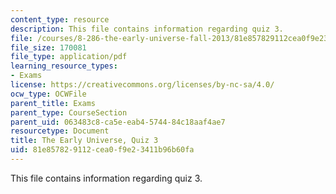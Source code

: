 ```yaml
---
content_type: resource
description: This file contains information regarding quiz 3.
file: /courses/8-286-the-early-universe-fall-2013/81e857829112cea0f9e23411b96b60fa_MIT8_286F13_q3.pdf
file_size: 170081
file_type: application/pdf
learning_resource_types:
- Exams
license: https://creativecommons.org/licenses/by-nc-sa/4.0/
ocw_type: OCWFile
parent_title: Exams
parent_type: CourseSection
parent_uid: 063483c8-ca5e-eab4-5744-84c18aaf4ae7
resourcetype: Document
title: The Early Universe, Quiz 3
uid: 81e85782-9112-cea0-f9e2-3411b96b60fa
---
```

This file contains information regarding quiz 3.